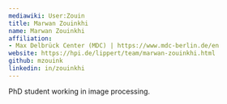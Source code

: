 ```yaml
---
mediawiki: User:Zouin
title: Marwan Zouinkhi
name: Marwan Zouinkhi
affiliation:
- Max Delbrück Center (MDC) | https://www.mdc-berlin.de/en
website: https://hpi.de/lippert/team/marwan-zouinkhi.html
github: mzouink
linkedin: in/zouinkhi
---
```


PhD student working in image processing.
